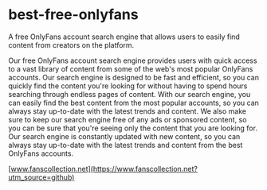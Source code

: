 # best-free-onlyfans
A free OnlyFans account search engine that allows users to easily find content from creators on the platform.

Our free OnlyFans account search engine provides users with quick access to a vast library of content from some of the web's most popular OnlyFans accounts. Our search engine is designed to be fast and efficient, so you can quickly find the content you're looking for without having to spend hours searching through endless pages of content. With our search engine, you can easily find the best content from the most popular accounts, so you can always stay up-to-date with the latest trends and content. We also make sure to keep our search engine free of any ads or sponsored content, so you can be sure that you're seeing only the content that you are looking for. Our search engine is constantly updated with new content, so you can always stay up-to-date with the latest trends and content from the best OnlyFans accounts.

[www.fanscollection.net](https://www.fanscollection.net?utm_source=github)
